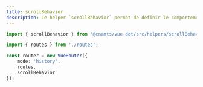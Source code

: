 ```yaml
---
title: scrollBehavior
description: Le helper `scrollBehavior` permet de définir le comportement du scroll lors de la navigation avec [Vue Router](https://v3.router.vuejs.org/fr/).
---
```


<doc-tabs>

<doc-tab-item label="Utilisation">

```ts
import { scrollBehavior } from '@cnamts/vue-dot/src/helpers/scrollBehavior';

import { routes } from './routes';

const router = new VueRouter({
	mode: 'history',
	routes,
	scrollBehavior
});
```

</doc-tab-item>

<doc-tab-item label="API">
<doc-api name="helpers/scroll-behavior"></doc-api>
</doc-tab-item>

</doc-tabs>
